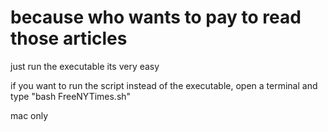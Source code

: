 # because who wants to pay to read those articles

just run the executable its very easy

if you want to run the script instead of the executable, open a terminal and type "bash FreeNYTimes.sh"

mac only
